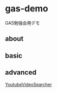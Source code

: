 # gas-demo
GAS勉強会用デモ

## about

## basic

## advanced
[YoutubeVideoSearcher](/advanced/YoutubeVideoSearcher/YoutubeVideoSearcher.md)
